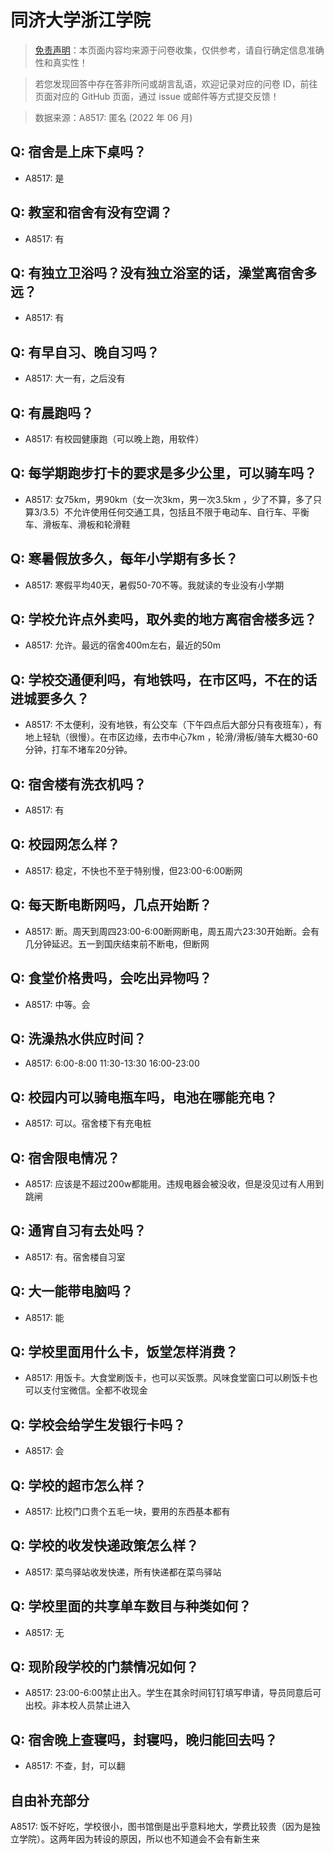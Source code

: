 # 同济大学浙江学院

> [免责声明](https://colleges.chat/#_3)：本页面内容均来源于问卷收集，仅供参考，请自行确定信息准确性和真实性！

> 若您发现回答中存在答非所问或胡言乱语，欢迎记录对应的问卷 ID，前往页面对应的 GitHub 页面，通过 issue 或邮件等方式提交反馈！

> 数据来源：A8517: 匿名 (2022 年 06 月)

## Q: 宿舍是上床下桌吗？

- A8517: 是

## Q: 教室和宿舍有没有空调？

- A8517: 有

## Q: 有独立卫浴吗？没有独立浴室的话，澡堂离宿舍多远？

- A8517: 有

## Q: 有早自习、晚自习吗？

- A8517: 大一有，之后没有

## Q: 有晨跑吗？

- A8517: 有校园健康跑（可以晚上跑，用软件）

## Q: 每学期跑步打卡的要求是多少公里，可以骑车吗？

- A8517: 女75km，男90km（女一次3km，男一次3.5km ，少了不算，多了只算3/3.5）不允许使用任何交通工具，包括且不限于电动车、自行车、平衡车、滑板车、滑板和轮滑鞋

## Q: 寒暑假放多久，每年小学期有多长？

- A8517: 寒假平均40天，暑假50-70不等。我就读的专业没有小学期

## Q: 学校允许点外卖吗，取外卖的地方离宿舍楼多远？

- A8517: 允许。最远的宿舍400m左右，最近的50m

## Q: 学校交通便利吗，有地铁吗，在市区吗，不在的话进城要多久？

- A8517: 不太便利，没有地铁，有公交车（下午四点后大部分只有夜班车），有地上轻轨（很慢）。在市区边缘，去市中心7km ，轮滑/滑板/骑车大概30-60分钟，打车不堵车20分钟。

## Q: 宿舍楼有洗衣机吗？

- A8517: 有

## Q: 校园网怎么样？

- A8517: 稳定，不快也不至于特别慢，但23:00-6:00断网

## Q: 每天断电断网吗，几点开始断？

- A8517: 断。周天到周四23:00-6:00断网断电，周五周六23:30开始断。会有几分钟延迟。五一到国庆结束前不断电，但断网

## Q: 食堂价格贵吗，会吃出异物吗？

- A8517: 中等。会

## Q: 洗澡热水供应时间？

- A8517: 6:00-8:00
11:30-13:30
16:00-23:00

## Q: 校园内可以骑电瓶车吗，电池在哪能充电？

- A8517: 可以。宿舍楼下有充电桩

## Q: 宿舍限电情况？

- A8517: 应该是不超过200w都能用。违规电器会被没收，但是没见过有人用到跳闸

## Q: 通宵自习有去处吗？

- A8517: 有。宿舍楼自习室

## Q: 大一能带电脑吗？

- A8517: 能

## Q: 学校里面用什么卡，饭堂怎样消费？

- A8517: 用饭卡。大食堂刷饭卡，也可以买饭票。风味食堂窗口可以刷饭卡也可以支付宝微信。全都不收现金

## Q: 学校会给学生发银行卡吗？

- A8517: 会

## Q: 学校的超市怎么样？

- A8517: 比校门口贵个五毛一块，要用的东西基本都有

## Q: 学校的收发快递政策怎么样？

- A8517: 菜鸟驿站收发快递，所有快递都在菜鸟驿站

## Q: 学校里面的共享单车数目与种类如何？

- A8517: 无

## Q: 现阶段学校的门禁情况如何？

- A8517: 23:00-6:00禁止出入。学生在其余时间钉钉填写申请，导员同意后可出校。非本校人员禁止进入

## Q: 宿舍晚上查寝吗，封寝吗，晚归能回去吗？

- A8517: 不查，封，可以翻

## 自由补充部分

A8517: 饭不好吃，学校很小，图书馆倒是出乎意料地大，学费比较贵（因为是独立学院）。这两年因为转设的原因，所以也不知道会不会有新生来